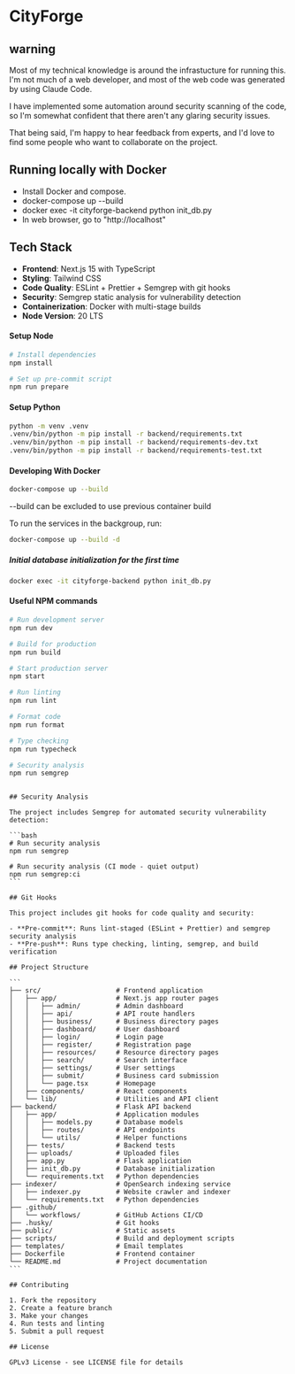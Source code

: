 # CityForge

## warning

Most of my technical knowledge is around the infrastucture for running
this. I'm not much of a web developer, and most of the web code was
generated by using Claude Code.

I have implemented some automation around security scanning of the code,
so I'm somewhat confident that there aren't any glaring security issues.

That being said, I'm happy to hear feedback from experts, and I'd love
to find some people who want to collaborate on the project.

## Running locally with Docker

- Install Docker and compose.
- docker-compose up --build
- docker exec -it cityforge-backend python init_db.py
- In web browser, go to "http://localhost"

## Tech Stack

- **Frontend**: Next.js 15 with TypeScript
- **Styling**: Tailwind CSS
- **Code Quality**: ESLint + Prettier + Semgrep with git hooks
- **Security**: Semgrep static analysis for vulnerability detection
- **Containerization**: Docker with multi-stage builds
- **Node Version**: 20 LTS

#### Setup Node

```bash
# Install dependencies
npm install

# Set up pre-commit script
npm run prepare
```

#### Setup Python

```bash
python -m venv .venv
.venv/bin/python -m pip install -r backend/requirements.txt
.venv/bin/python -m pip install -r backend/requirements-dev.txt
.venv/bin/python -m pip install -r backend/requirements-test.txt
```

#### Developing With Docker

```bash
docker-compose up --build
```

--build can be excluded to use previous container build

To run the services in the backgroup, run:

```bash
docker-compose up --build -d
```

##### Initial database initialization for the first time

```bash
docker exec -it cityforge-backend python init_db.py
```

#### Useful NPM commands

```bash
# Run development server
npm run dev

# Build for production
npm run build

# Start production server
npm start

# Run linting
npm run lint

# Format code
npm run format

# Type checking
npm run typecheck

# Security analysis
npm run semgrep
```

````

## Security Analysis

The project includes Semgrep for automated security vulnerability detection:

```bash
# Run security analysis
npm run semgrep

# Run security analysis (CI mode - quiet output)
npm run semgrep:ci
```

## Git Hooks

This project includes git hooks for code quality and security:

- **Pre-commit**: Runs lint-staged (ESLint + Prettier) and semgrep security analysis
- **Pre-push**: Runs type checking, linting, semgrep, and build verification

## Project Structure

```
├── src/                   # Frontend application
│   ├── app/               # Next.js app router pages
│   │   ├── admin/         # Admin dashboard
│   │   ├── api/           # API route handlers
│   │   ├── business/      # Business directory pages
│   │   ├── dashboard/     # User dashboard
│   │   ├── login/         # Login page
│   │   ├── register/      # Registration page
│   │   ├── resources/     # Resource directory pages
│   │   ├── search/        # Search interface
│   │   ├── settings/      # User settings
│   │   ├── submit/        # Business card submission
│   │   └── page.tsx       # Homepage
│   ├── components/        # React components
│   └── lib/               # Utilities and API client
├── backend/               # Flask API backend
│   ├── app/               # Application modules
│   │   ├── models.py      # Database models
│   │   ├── routes/        # API endpoints
│   │   └── utils/         # Helper functions
│   ├── tests/             # Backend tests
│   ├── uploads/           # Uploaded files
│   ├── app.py             # Flask application
│   ├── init_db.py         # Database initialization
│   └── requirements.txt   # Python dependencies
├── indexer/               # OpenSearch indexing service
│   ├── indexer.py         # Website crawler and indexer
│   └── requirements.txt   # Python dependencies
├── .github/
│   └── workflows/         # GitHub Actions CI/CD
├── .husky/                # Git hooks
├── public/                # Static assets
├── scripts/               # Build and deployment scripts
├── templates/             # Email templates
├── Dockerfile             # Frontend container
└── README.md              # Project documentation
```

## Contributing

1. Fork the repository
2. Create a feature branch
3. Make your changes
4. Run tests and linting
5. Submit a pull request

## License

GPLv3 License - see LICENSE file for details
